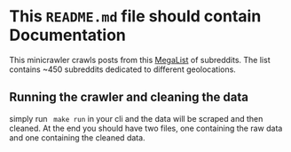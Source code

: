 # This <code>README.md</code> file should contain Documentation

This minicrawler crawls posts from this [MegaList](https://www.reddit.com/r/LocationReddits/wiki/index) of subreddits. 
The list contains ~450 subreddits dedicated to different geolocations. 


## Running the crawler and cleaning the data

simply run ``` make run``` in your cli and the data will be scraped and then cleaned. At the end you should have two files, one containing the raw data and one containing the cleaned data.